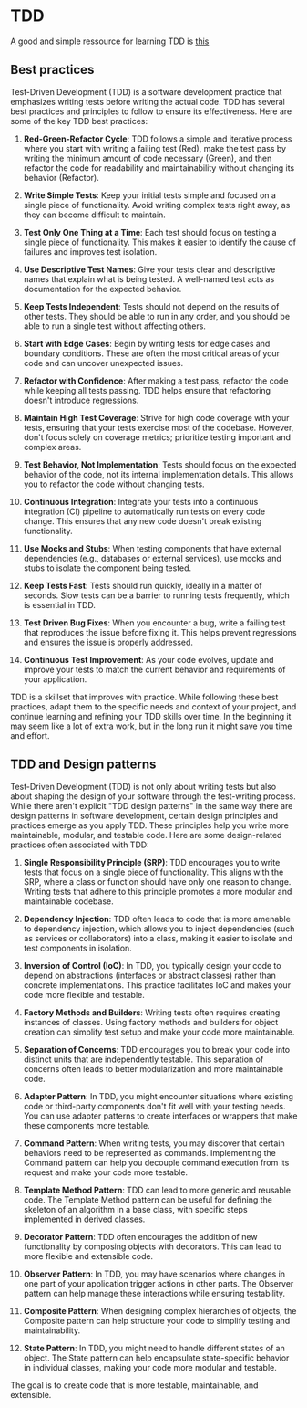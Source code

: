 # TDD
A good and simple ressource for learning TDD is [this](https://tddmanifesto.com/getting-started/)

## Best practices

Test-Driven Development (TDD) is a software development practice that emphasizes writing tests before writing the actual code. TDD has several best practices and principles to follow to ensure its effectiveness. Here are some of the key TDD best practices:

1. **Red-Green-Refactor Cycle**: TDD follows a simple and iterative process where you start with writing a failing test (Red), make the test pass by writing the minimum amount of code necessary (Green), and then refactor the code for readability and maintainability without changing its behavior (Refactor).

2. **Write Simple Tests**: Keep your initial tests simple and focused on a single piece of functionality. Avoid writing complex tests right away, as they can become difficult to maintain.

3. **Test Only One Thing at a Time**: Each test should focus on testing a single piece of functionality. This makes it easier to identify the cause of failures and improves test isolation.

4. **Use Descriptive Test Names**: Give your tests clear and descriptive names that explain what is being tested. A well-named test acts as documentation for the expected behavior.

5. **Keep Tests Independent**: Tests should not depend on the results of other tests. They should be able to run in any order, and you should be able to run a single test without affecting others.

6. **Start with Edge Cases**: Begin by writing tests for edge cases and boundary conditions. These are often the most critical areas of your code and can uncover unexpected issues.

7. **Refactor with Confidence**: After making a test pass, refactor the code while keeping all tests passing. TDD helps ensure that refactoring doesn't introduce regressions.

8. **Maintain High Test Coverage**: Strive for high code coverage with your tests, ensuring that your tests exercise most of the codebase. However, don't focus solely on coverage metrics; prioritize testing important and complex areas.

9. **Test Behavior, Not Implementation**: Tests should focus on the expected behavior of the code, not its internal implementation details. This allows you to refactor the code without changing tests.

10. **Continuous Integration**: Integrate your tests into a continuous integration (CI) pipeline to automatically run tests on every code change. This ensures that any new code doesn't break existing functionality.

11. **Use Mocks and Stubs**: When testing components that have external dependencies (e.g., databases or external services), use mocks and stubs to isolate the component being tested.

12. **Keep Tests Fast**: Tests should run quickly, ideally in a matter of seconds. Slow tests can be a barrier to running tests frequently, which is essential in TDD.

13. **Test Driven Bug Fixes**: When you encounter a bug, write a failing test that reproduces the issue before fixing it. This helps prevent regressions and ensures the issue is properly addressed.

14. **Continuous Test Improvement**: As your code evolves, update and improve your tests to match the current behavior and requirements of your application.

TDD is a skillset that improves with practice. While following these best practices, adapt them to the specific needs and context of your project, and continue learning and refining your TDD skills over time. In the beginning it may seem like a lot of extra work, but in the long run it might save you time and effort.

## TDD and Design patterns

Test-Driven Development (TDD) is not only about writing tests but also about shaping the design of your software through the test-writing process. While there aren't explicit "TDD design patterns" in the same way there are design patterns in software development, certain design principles and practices emerge as you apply TDD. These principles help you write more maintainable, modular, and testable code. Here are some design-related practices often associated with TDD:

1. **Single Responsibility Principle (SRP)**: TDD encourages you to write tests that focus on a single piece of functionality. This aligns with the SRP, where a class or function should have only one reason to change. Writing tests that adhere to this principle promotes a more modular and maintainable codebase.

2. **Dependency Injection**: TDD often leads to code that is more amenable to dependency injection, which allows you to inject dependencies (such as services or collaborators) into a class, making it easier to isolate and test components in isolation.

3. **Inversion of Control (IoC)**: In TDD, you typically design your code to depend on abstractions (interfaces or abstract classes) rather than concrete implementations. This practice facilitates IoC and makes your code more flexible and testable.

4. **Factory Methods and Builders**: Writing tests often requires creating instances of classes. Using factory methods and builders for object creation can simplify test setup and make your code more maintainable.

5. **Separation of Concerns**: TDD encourages you to break your code into distinct units that are independently testable. This separation of concerns often leads to better modularization and more maintainable code.

6. **Adapter Pattern**: In TDD, you might encounter situations where existing code or third-party components don't fit well with your testing needs. You can use adapter patterns to create interfaces or wrappers that make these components more testable.

7. **Command Pattern**: When writing tests, you may discover that certain behaviors need to be represented as commands. Implementing the Command pattern can help you decouple command execution from its request and make your code more testable.

8. **Template Method Pattern**: TDD can lead to more generic and reusable code. The Template Method pattern can be useful for defining the skeleton of an algorithm in a base class, with specific steps implemented in derived classes.

9. **Decorator Pattern**: TDD often encourages the addition of new functionality by composing objects with decorators. This can lead to more flexible and extensible code.

10. **Observer Pattern**: In TDD, you may have scenarios where changes in one part of your application trigger actions in other parts. The Observer pattern can help manage these interactions while ensuring testability.

11. **Composite Pattern**: When designing complex hierarchies of objects, the Composite pattern can help structure your code to simplify testing and maintainability.

12. **State Pattern**: In TDD, you might need to handle different states of an object. The State pattern can help encapsulate state-specific behavior in individual classes, making your code more modular and testable.

The goal is to create code that is more testable, maintainable, and extensible.